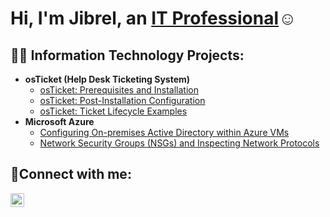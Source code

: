 <h1>Hi, I'm Jibrel, an <a href="https://linkedin.com/in/Josh">IT Professional</a>☺</h1>

<h2>👨‍💻 Information Technology Projects:</h2>

- <b>osTicket (Help Desk Ticketing System)</b>
  - [osTicket: Prerequisites and Installation](https://github.com/Jibreltech/osticket-prereqs)
  - [osTicket: Post-Installation Configuration](https://github.com/Jibreltech/post-install-config)
  - [osTicket: Ticket Lifecycle Examples](https://github.com/Jibreltech/ticket-lifecycle)
- <b>Microsoft Azure</b>
  - [Configuring On-premises Active Directory within Azure VMs](https://github.com/Jibreltech/configure-ad)
  - [Network Security Groups (NSGs) and Inspecting Network Protocols](https://github.com/Jibreltech/azure-network-protocols)

<h2>🤳Connect with me:</h2>


[<img align="left" alt="Josh | LinkedIn" width="22px" src="https://cdn.jsdelivr.net/npm/simple-icons@v3/icons/linkedin.svg" />][linkedin]

[linkedin]: https://linkedin.com/in/www.linkedin.com/in/jibrel-fofanah-687992387
